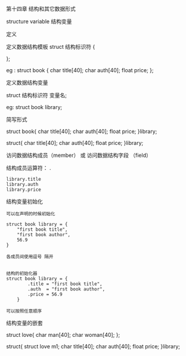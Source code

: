 第十四章 结构和其它数据形式

structure variable 结构变量

定义

定义数据结构模板
struct  结构标识符 {

};

eg :
    struct book {
        char title[40];
        char auth[40];
        float price;
    };

定义数据结构变量

struct 结构标识符 变量名;

eg:
    struct book library;



简写形式

struct book{
    char title[40];
    char auth[40];
    float price;
}library;

struct{
    char title[40];
    char auth[40];
    float price;
}library;



访问数据结构成员（member） 或 访问数据结构字段 （field）

结构成员运算符： .

    library.title
    library.auth
    library.price


结构变量初始化

    可以在声明的时候初始化

    struct book library = {
        "first book title",
        "first book author",
        56.9
    }

    各成员间使用逗号 隔开


    结构的初始化器
    struct book library = {
            .title = "first book title",
            .auth  = "first book author",
            .price = 56.9
        }

    可以按照任意顺序


结构变量的嵌套

struct love{
    char man[40];
    char woman[40];
};

struct{
    struct love m1;
    char title[40];
    char auth[40];
    float price;
}library;
